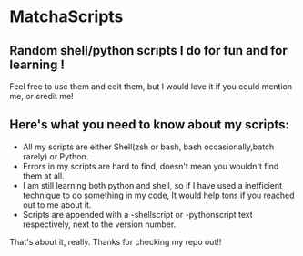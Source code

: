 # MatchaScripts
## Random shell/python scripts I do for fun and for learning !

Feel free to use them and edit them, but I would love it if you could mention me, or credit me!

## Here's what you need to know about my scripts:
- All my scripts are either Shell(zsh or bash, bash occasionally,batch rarely) or Python.
- Errors in my scripts are hard to find, doesn't mean you wouldn't find them at all.
- I am still learning both python and shell, so if I have used a inefficient technique to do something in my code, It would help tons if you reached out to me about it.
- Scripts are appended with a -shellscript or -pythonscript text respectively, next to the version number.

That's about it, really. Thanks for checking my repo out!!
